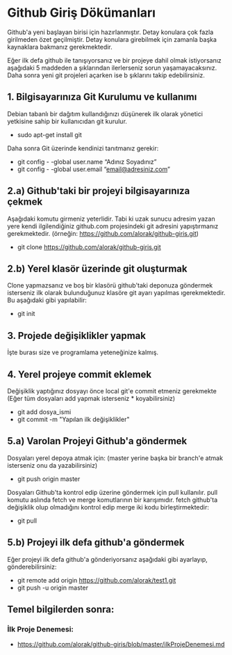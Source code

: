 # Github Giriş Dökümanları
Github'a yeni başlayan birisi için hazırlanmıştır. Detay konulara çok fazla girilmeden özet geçilmiştir. Detay konulara girebilmek için zamanla başka kaynaklara bakmanız gerekmektedir.

Eğer ilk defa github ile tanışıyorsanız ve bir projeye dahil olmak istiyorsanız aşağıdaki 5 maddeden a şıklarından ilerlerseniz sorun yaşamayacaksınız. Daha sonra yeni git projeleri açarken ise b şıklarını takip edebilirsiniz.

## 1. Bilgisayarınıza Git Kurulumu ve kullanımı
Debian tabanlı bir dağıtım kullandığınızı düşünerek ilk olarak yönetici yetkisine sahip bir kullanıcıdan git kurulur.

* sudo apt-get install git

Daha sonra Git üzerinde kendinizi tanıtmanız gerekir:

* git config - -global user.name “Adınız Soyadınız”
* git config - -global user.email “email@adresiniz.com”

## 2.a) Github'taki bir projeyi bilgisayarınıza çekmek
Aşağıdaki komutu girmeniz yeterlidir. Tabi ki uzak sunucu adresim yazan yere kendi ilgilendiğiniz github.com projesindeki git adresini yapıştırmanız gerekmektedir. (örneğin: https://github.com/alorak/github-giris.git) 

* git clone https://github.com/alorak/github-giris.git

## 2.b) Yerel klasör üzerinde git oluşturmak 
Clone yapmazsanız ve boş bir klasörü github'taki deponuza göndermek isterseniz ilk olarak bulunduğunuz klasöre git ayarı yapılmas ıgerekmektedir. Bu aşağıdaki gibi yapılabilir:

* git init

## 3. Projede değişiklikler yapmak
İşte burası size ve programlama yeteneğinize kalmış.

## 4. Yerel projeye commit eklemek
Değişiklik yaptığınız dosyayı önce local git'e commit etmeniz gerekmekte (Eğer tüm dosyaları add yapmak isterseniz * koyabilirsiniz)

* git add dosya_ismi
* git commit -m "Yapılan ilk değişiklikler"

## 5.a) Varolan Projeyi Github'a göndermek
Dosyaları yerel depoya atmak için: (master yerine başka bir branch'e atmak isterseniz onu da yazabilirsiniz)

* git push origin master

Dosyaları Github'ta kontrol edip üzerine göndermek için pull kullanılır. pull komutu aslında fetch ve merge komutlarının bir karışımıdır. fetch github'ta değişiklik olup olmadığını kontrol edip merge iki kodu birleştirmektedir:

* git pull

## 5.b) Projeyi ilk defa github'a göndermek
Eğer projeyi ilk defa github'a gönderiyorsanız aşağıdaki gibi ayarlayıp, gönderebilirsiniz:

* git remote add origin https://github.com/alorak/test1.git
* git push -u origin master

## Temel bilgilerden sonra:

### İlk Proje Denemesi:
* https://github.com/alorak/github-giris/blob/master/ilkProjeDenemesi.md


